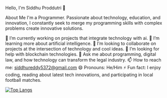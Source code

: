 Hello, I'm Siddhu Proddutri 👋

        
About Me
I'm a Programmer. Passionate about technology, education, and innovation, I constantly seek to merge my programming skills with complex problems create innovative solutions.

🔭 I’m currently working on projects that integrate technology with ai.
🌱 I’m learning more about artificial intelligence.
👯 I’m looking to collaborate on projects at the intersection of technology and cool ideas.
🤔 I’m looking for help with blockchain technologies.
💬 Ask me about programming, digital law, and how technology can transform the legal industry.
📫 How to reach me: siddhureddy5372@gmail.com
😄 Pronouns: He/Him
⚡ Fun fact: I enjoy coding, reading about latest tech innovations, and participating in local football matches.

[![Top Langs](https://github-readme-stats.vercel.app/api/top-langs/?username=siddhureddy5372)](https://github.com/anuraghazra/github-readme-stats)
<!---
siddhureddy5372/siddhureddy5372 is a ✨ special ✨ repository because its `README.md` (this file) appears on your GitHub profile.
You can click the Preview link to take a look at your changes.
--->
